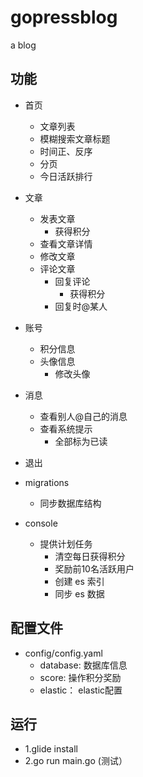 # gopressblog
a blog 
## 功能

- 首页
    - 文章列表
    - 模糊搜索文章标题
    - 时间正、反序
    - 分页
    - 今日活跃排行
    
- 文章
    - 发表文章
        - 获得积分
    - 查看文章详情
    - 修改文章
    - 评论文章
        - 回复评论
            - 获得积分
        - 回复时@某人
- 账号
    - 积分信息
    - 头像信息
        - 修改头像
    
- 消息
  - 查看别人@自己的消息
  - 查看系统提示
      - 全部标为已读

- 退出

- migrations
    - 同步数据库结构

- console
    - 提供计划任务
        - 清空每日获得积分
        - 奖励前10名活跃用户
        - 创建 es 索引
        - 同步 es 数据


## 配置文件

- config/config.yaml
    - database: 数据库信息
    - score: 操作积分奖励
    - elastic： elastic配置
    
## 运行
- 1.glide install
- 2.go run main.go (测试）

